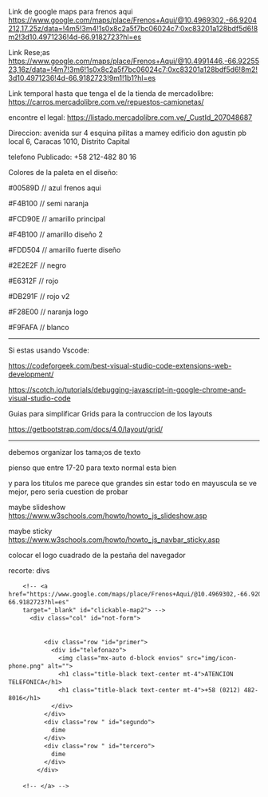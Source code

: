 
Link de google maps para frenos aqui
https://www.google.com/maps/place/Frenos+Aqui/@10.4969302,-66.9204212,17.25z/data=!4m5!3m4!1s0x8c2a5f7bc06024c7:0xc83201a128bdf5d6!8m2!3d10.4971236!4d-66.9182723?hl=es

Link Rese;as
https://www.google.com/maps/place/Frenos+Aqui/@10.4991446,-66.9225523,16z/data=!4m7!3m6!1s0x8c2a5f7bc06024c7:0xc83201a128bdf5d6!8m2!3d10.4971236!4d-66.9182723!9m1!1b1?hl=es

Link temporal hasta que tenga el de la tienda de mercadolibre:
https://carros.mercadolibre.com.ve/repuestos-camionetas/

encontre el legal:
https://listado.mercadolibre.com.ve/_CustId_207048687 

Direccion:
avenida sur 4 esquina pilitas a mamey edificio don agustin pb local 6, Caracas 1010, Distrito Capital

telefono Publicado:
+58 212-482 80 16

Colores de la paleta en el diseño:

#00589D // azul frenos aqui

#F4B100 // semi naranja

#FCD90E // amarillo principal

#F4B100 // amarillo diseño 2

#FDD504 // amarillo fuerte diseño

#2E2E2F // negro

#E6312F // rojo

#DB291F // rojo v2

#F28E00 // naranja logo

#F9FAFA // blanco

------------------------------------------------

Si estas usando Vscode:

https://codeforgeek.com/best-visual-studio-code-extensions-web-development/

https://scotch.io/tutorials/debugging-javascript-in-google-chrome-and-visual-studio-code

Guias para simplificar Grids para la contruccion de los layouts

https://getbootstrap.com/docs/4.0/layout/grid/


--------------------------------------------------------

debemos organizar los tama;os de texto

pienso que entre 17-20 para texto normal esta bien

y para los titulos me parece que grandes sin estar todo en mayuscula se ve mejor, pero seria cuestion de probar


maybe slideshow
https://www.w3schools.com/howto/howto_js_slideshow.asp

maybe sticky
https://www.w3schools.com/howto/howto_js_navbar_sticky.asp


colocar el logo cuadrado de la pestaña del navegador


recorte: divs

        <!-- <a href="https://www.google.com/maps/place/Frenos+Aqui/@10.4969302,-66.9204212,17.25z/data=!4m5!3m4!1s0x8c2a5f7bc06024c7:0xc83201a128bdf5d6!8m2!3d10.4971236!4d-66.9182723?hl=es"
        target="_blank" id="clickable-map2"> -->
          <div class="col" id="not-form">


              <div class="row "id="primer">
                <div id="telefonazo">
                  <img class="mx-auto d-block envios" src="img/icon-phone.png" alt="">
                  <h1 class="title-black text-center mt-4">ATENCION TELEFONICA</h1>
                  <h1 class="title-black text-center mt-4">+58 (0212) 482-8016</h1>
                </div>
              </div>
              <div class="row " id="segundo">
                dime
              </div>
              <div class="row " id="tercero">
                dime
              </div>
            </div>

        <!-- </a> -->